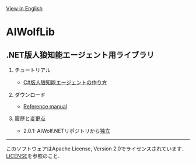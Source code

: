 [View in English](README.md)
# AIWolfLib
## .NET版人狼知能エージェント用ライブラリ

1. チュートリアル

    * [C#版人狼知能エージェントの作り方](https://www.slideshare.net/takots/how-to-createaiwolfagentinc200)

1. ダウンロード

    * [Reference manual](https://github.com/AIWolfSharp/AIWolfLib/raw/e3dc7c1547b6b4b027a383b4c02cd7156c3f0c94/AIWolfLib-2.1.0-ReferenceManual-J.zip)

1. 履歴と[変更点](CHANGES-J.md)

    * 2.0.1: AIWolf.NETリポジトリから独立

---
このソフトウェアはApache License, Version 2.0でライセンスされています．[LICENSE](LICENSE.md)を参照のこと.

